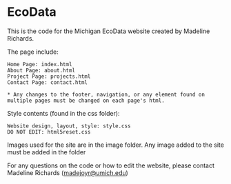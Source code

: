 # EcoData 


This is the code for the Michigan EcoData website created by Madeline Richards. 


The page include:

	Home Page: index.html
	About Page: about.html
	Project Page: projects.html
	Contact Page: contact.html

	* Any changes to the footer, navigation, or any element found on multiple pages must be changed on each page's html.


Style contents (found in the css folder):

	Website design, layout, style: style.css
	DO NOT EDIT: html5reset.css


Images used for the site are in the image folder. Any image added to the site must be added in the folder


For any questions on the code or how to edit the website, please contact Madeline Richards (madejoyr@umich.edu)
